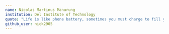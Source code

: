 ```yaml
---
name: Nicolas Martinus Manurung
institution: Del Institute of Technology
quote: "Life is like phone battery, sometimes you must charge to fill your energy"
github_user: nick2905
---
```


